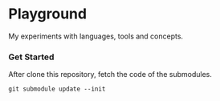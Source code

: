 # Playground

My experiments with languages, tools and concepts.

### Get Started

After clone this repository, fetch the code of the submodules.

```
git submodule update --init
```
